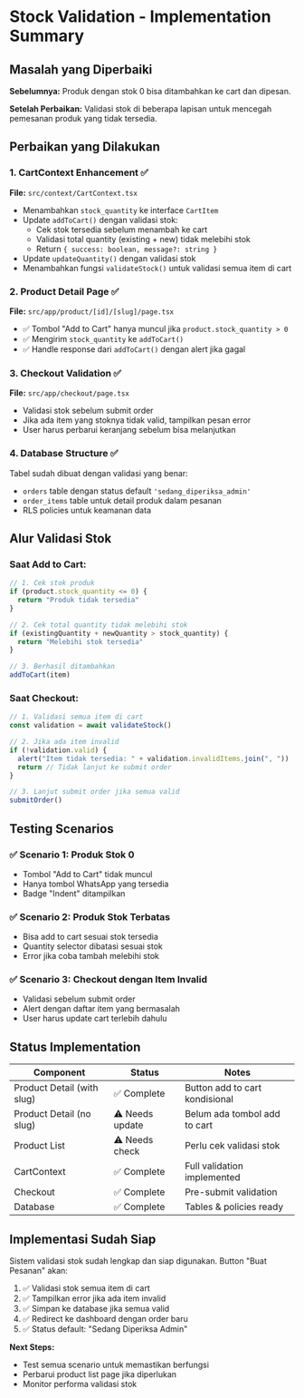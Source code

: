 # Stock Validation - Implementation Summary

## Masalah yang Diperbaiki

**Sebelumnya:** Produk dengan stok 0 bisa ditambahkan ke cart dan dipesan.

**Setelah Perbaikan:** Validasi stok di beberapa lapisan untuk mencegah pemesanan produk yang tidak tersedia.

## Perbaikan yang Dilakukan

### 1. **CartContext Enhancement** ✅

**File:** `src/context/CartContext.tsx`

- Menambahkan `stock_quantity` ke interface `CartItem`
- Update `addToCart()` dengan validasi stok:
  - Cek stok tersedia sebelum menambah ke cart
  - Validasi total quantity (existing + new) tidak melebihi stok
  - Return `{ success: boolean, message?: string }`
- Update `updateQuantity()` dengan validasi stok
- Menambahkan fungsi `validateStock()` untuk validasi semua item di cart

### 2. **Product Detail Page** ✅

**File:** `src/app/product/[id]/[slug]/page.tsx`

- ✅ Tombol "Add to Cart" hanya muncul jika `product.stock_quantity > 0`
- ✅ Mengirim `stock_quantity` ke `addToCart()`
- ✅ Handle response dari `addToCart()` dengan alert jika gagal

### 3. **Checkout Validation** ✅

**File:** `src/app/checkout/page.tsx`

- Validasi stok sebelum submit order
- Jika ada item yang stoknya tidak valid, tampilkan pesan error
- User harus perbarui keranjang sebelum bisa melanjutkan

### 4. **Database Structure** ✅

Tabel sudah dibuat dengan validasi yang benar:
- `orders` table dengan status default `'sedang_diperiksa_admin'`
- `order_items` table untuk detail produk dalam pesanan
- RLS policies untuk keamanan data

## Alur Validasi Stok

### **Saat Add to Cart:**
```javascript
// 1. Cek stok produk
if (product.stock_quantity <= 0) {
  return "Produk tidak tersedia"
}

// 2. Cek total quantity tidak melebihi stok
if (existingQuantity + newQuantity > stock_quantity) {
  return "Melebihi stok tersedia"
}

// 3. Berhasil ditambahkan
addToCart(item)
```

### **Saat Checkout:**
```javascript
// 1. Validasi semua item di cart
const validation = await validateStock()

// 2. Jika ada item invalid
if (!validation.valid) {
  alert("Item tidak tersedia: " + validation.invalidItems.join(", "))
  return // Tidak lanjut ke submit order
}

// 3. Lanjut submit order jika semua valid
submitOrder()
```

## Testing Scenarios

### ✅ **Scenario 1: Produk Stok 0**
- Tombol "Add to Cart" tidak muncul
- Hanya tombol WhatsApp yang tersedia
- Badge "Indent" ditampilkan

### ✅ **Scenario 2: Produk Stok Terbatas**
- Bisa add to cart sesuai stok tersedia
- Quantity selector dibatasi sesuai stok
- Error jika coba tambah melebihi stok

### ✅ **Scenario 3: Checkout dengan Item Invalid**
- Validasi sebelum submit order
- Alert dengan daftar item yang bermasalah
- User harus update cart terlebih dahulu

## Status Implementation

| Component | Status | Notes |
|-----------|--------|-------|
| Product Detail (with slug) | ✅ Complete | Button add to cart kondisional |
| Product Detail (no slug) | ⚠️ Needs update | Belum ada tombol add to cart |
| Product List | ⚠️ Needs check | Perlu cek validasi stok |
| CartContext | ✅ Complete | Full validation implemented |
| Checkout | ✅ Complete | Pre-submit validation |
| Database | ✅ Complete | Tables & policies ready |

## Implementasi Sudah Siap

Sistem validasi stok sudah lengkap dan siap digunakan. Button "Buat Pesanan" akan:

1. ✅ Validasi stok semua item di cart
2. ✅ Tampilkan error jika ada item invalid  
3. ✅ Simpan ke database jika semua valid
4. ✅ Redirect ke dashboard dengan order baru
5. ✅ Status default: "Sedang Diperiksa Admin"

**Next Steps:**
- Test semua scenario untuk memastikan berfungsi
- Perbarui product list page jika diperlukan
- Monitor performa validasi stok 